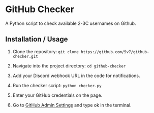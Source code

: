# GitHub Checker

A Python script to check available 2-3C usernames on Github.

## Installation / Usage

1. Clone the repository:
```git clone https://github.com/5v7/github-checker.git```

2. Navigate into the project directory:
```cd github-checker```

3. Add your Discord webhook URL in the code for notifications.

4. Run the checker script:
```python checker.py```

5. Enter your GitHub credentials on the page.

6. Go to [GitHub Admin Settings](https://github.com/settings/admin) and type ok in the terminal.
